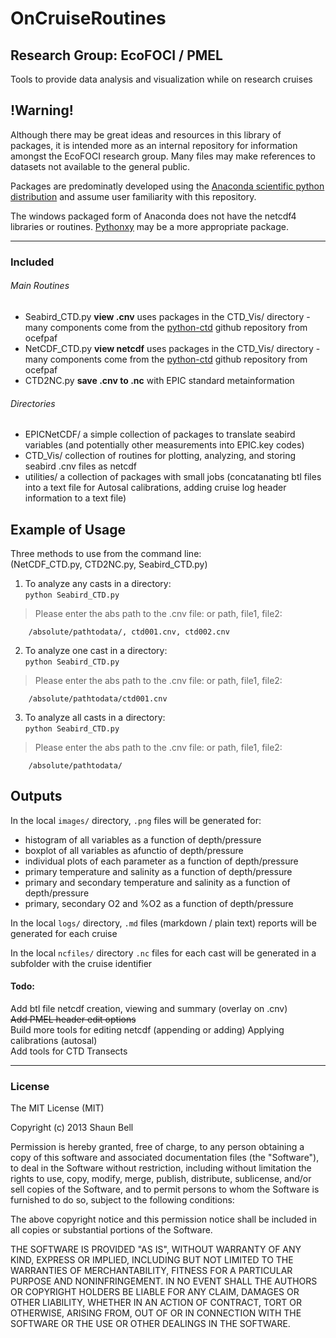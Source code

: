 OnCruiseRoutines
================

## Research Group: EcoFOCI / PMEL

Tools to provide data analysis and visualization while on research cruises

!Warning!
---------

Although there may be great ideas and resources in this library of packages, it is intended more as an internal repository for information amongst the EcoFOCI research group.  Many files may make references to datasets not available to the general public.   

Packages are predominatly developed using the [Anaconda scientific python distribution](https://store.continuum.io/cshop/anaconda/) and assume user familiarity with this repository. 

The windows packaged form of Anaconda does not have the netcdf4 libraries or routines.  [Pythonxy](https://code.google.com/p/pythonxy) may be a more appropriate package.


---

### Included

###### Main Routines
* Seabird_CTD.py  **view .cnv**  uses packages in the CTD_Vis/ directory - many components come from the [python-ctd](https://github.com/ocefpaf/python-ctd) github repository from ocefpaf 
* NetCDF_CTD.py **view netcdf** uses packages in the CTD_Vis/ directory - many components come from the [python-ctd](https://github.com/ocefpaf/python-ctd) github repository from ocefpaf 
* CTD2NC.py **save .cnv to .nc** with EPIC standard metainformation

###### Directories
* EPICNetCDF/ a simple collection of packages to translate seabird variables (and potentially other measurements into EPIC.key codes)
* CTD_Vis/ collection of routines for plotting, analyzing, and storing seabird .cnv files as netcdf
* utilities/ a collection of packages with small jobs (concatanating btl files into a text file for Autosal calibrations, adding cruise log header information to a text file)


Example of Usage
----------------

Three methods to use from the command line:  
(NetCDF_CTD.py, CTD2NC.py, Seabird_CTD.py) 

1)	To analyze any casts in a directory:    
`python Seabird_CTD.py`    
>Please enter the abs path to the .cnv file: or path, file1, file2: 
   
		/absolute/pathtodata/, ctd001.cnv, ctd002.cnv

2)	To analyze one cast in a directory:    
`python Seabird_CTD.py`
>Please enter the abs path to the .cnv file: or path, file1, file2: 
   
		/absolute/pathtodata/ctd001.cnv

3)	To analyze all casts in a directory:    
`python Seabird_CTD.py`    
>Please enter the abs path to the .cnv file: or path, file1, file2: 
   
		/absolute/pathtodata/


Outputs
-------

In the local `images/` directory, `.png` files will be generated for:   

* histogram of all variables as a function of depth/pressure   
* boxplot of all variables as afunctio of depth/pressure   
* individual plots of each parameter as a function of depth/pressure
* primary temperature and salinity as a function of depth/pressure
* primary and secondary temperature and salinity as a function of depth/pressure
* primary, secondary O2 and %O2 as a function of depth/pressure

In the local `logs/` directory, `.md` files (markdown / plain text) reports will be generated for each cruise

In the local `ncfiles/` directory `.nc` files for each cast will be generated in a subfolder with the cruise identifier
	
#### Todo:
Add btl file netcdf creation, viewing and summary (overlay on .cnv)  
~~Add PMEL header edit options~~   
Build more tools for editing netcdf (appending or adding)
Applying calibrations (autosal)   
Add tools for CTD Transects
	
---

### License ###

The MIT License (MIT)

Copyright (c) 2013 Shaun Bell

Permission is hereby granted, free of charge, to any person obtaining a copy of this software and associated documentation files (the "Software"), to deal in the Software without restriction, including without limitation the rights to use, copy, modify, merge, publish, distribute, sublicense, and/or sell copies of the Software, and to permit persons to whom the Software is furnished to do so,
subject to the following conditions:

The above copyright notice and this permission notice shall be included in all copies or substantial portions of the Software.

THE SOFTWARE IS PROVIDED "AS IS", WITHOUT WARRANTY OF ANY KIND, EXPRESS OR IMPLIED, INCLUDING BUT NOT LIMITED TO THE WARRANTIES OF MERCHANTABILITY, FITNESS FOR A PARTICULAR PURPOSE AND NONINFRINGEMENT. IN NO EVENT SHALL THE AUTHORS OR
COPYRIGHT HOLDERS BE LIABLE FOR ANY CLAIM, DAMAGES OR OTHER LIABILITY, WHETHER IN AN ACTION OF CONTRACT, TORT OR OTHERWISE, ARISING FROM, OUT OF OR IN CONNECTION WITH THE SOFTWARE OR THE USE OR OTHER DEALINGS IN THE SOFTWARE.